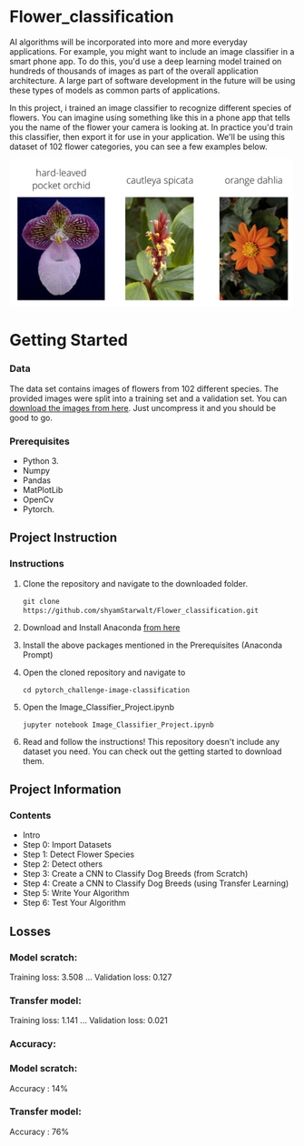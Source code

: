 # Flower_classification

AI algorithms will be incorporated into more and more everyday applications. For example, you might want to include an image classifier in a smart phone app. To do this, you'd use a deep learning model trained on hundreds of thousands of images as part of the overall application architecture. A large part of software development in the future will be using these types of models as common parts of applications.

In this project, i trained an image classifier to recognize different species of flowers. You can imagine using something like this in a phone app that tells you the name of the flower your camera is looking at. In practice you'd train this classifier, then export it for use in your application. We'll be using this dataset of 102 flower categories, you can see a few examples below.

<img src='pytorch_challenge-image-classification/assets/Flowers.png' width=500px>

# Getting Started
 ### Data
  The data set contains images of flowers from 102 different species. The provided images were split into a training set and a   validation set. You can [download the images from here](https://s3.amazonaws.com/content.udacity-data.com/courses/nd188/flower_data.zip). Just uncompress it and you should be good to go.

### Prerequisites

* Python 3.
* Numpy 
* Pandas
* MatPlotLib
* OpenCv
* Pytorch. 

## Project Instruction

### Instructions
1. Clone the repository and navigate to the downloaded folder.
	```	
	git clone https://github.com/shyamStarwalt/Flower_classification.git
	
	```
2. Download and Install Anaconda [from here](https://www.anaconda.com/)

3. Install the above packages mentioned in the Prerequisites (Anaconda Prompt)

4. Open the cloned repository and navigate to

	```
	cd pytorch_challenge-image-classification
	```
5. Open the Image_Classifier_Project.ipynb
	```
	jupyter notebook Image_Classifier_Project.ipynb	
	```
6. Read and follow the instructions! This repository doesn't include any dataset you need. You can check out the getting started to download them.

## Project Information

### Contents

- Intro
- Step 0: Import Datasets
- Step 1: Detect Flower Species
- Step 2: Detect others
- Step 3: Create a CNN to Classify Dog Breeds (from Scratch)
- Step 4: Create a CNN to Classify Dog Breeds (using Transfer Learning)
- Step 5: Write Your Algorithm
- Step 6: Test Your Algorithm

## Losses

### Model scratch:
Training loss: 3.508 ... Validation loss: 0.127

### Transfer model:
Training loss: 1.141 ... Validation loss: 0.021 

### Accuracy:

### Model scratch:
Accuracy : 14%

### Transfer model:
Accuracy : 76%
